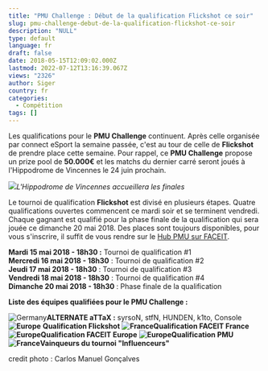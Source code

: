 ```yaml
---
title: "PMU Challenge : Début de la qualification Flickshot ce soir"
slug: pmu-challenge-debut-de-la-qualification-flickshot-ce-soir
description: "NULL"
type: default
language: fr
draft: false
date: 2018-05-15T12:09:02.000Z
lastmod: 2022-07-12T13:16:39.067Z
views: "2326"
author: Siger
country: fr
categories:
  - Compétition
tags: []
---
```

Les qualifications pour le **PMU Challenge** continuent. Après celle organisée par connect eSport la semaine passée, c'est au tour de celle de **Flickshot** de prendre place cette semaine. Pour rappel, ce **PMU Challenge** propose un prize pool de **50.000€** et les matchs du dernier carré seront joués à l'Hippodrome de Vincennes le 24 juin prochain.

![](/images/articles/5afac58cdb49d/images/0sqaODZM1BcPc4adz9vgjvBoNpQdqbnPWmB7mdRz.jpeg)_L'Hippodrome de Vincennes accueillera les finales_

Le tournoi de qualification **Flickshot** est divisé en plusieurs étapes. Quatre qualifications ouvertes commencent ce mardi soir et se terminent vendredi. Chaque gagnant est qualifié pour la phase finale de la qualification qui sera jouée ce dimanche 20 mai 2018\. Des places sont toujours disponibles, pour vous s'inscrire, il suffit de vous rendre sur le [Hub PMU sur FACEIT](https://www.faceit.com/en/organizers/dfb4d24c-04e5-4f82-8410-4102bc2edf07/PMU%20eSport).

**Mardi 15 mai 2018 - 18h30 :** Tournoi de qualification #1  
**Mercredi 16 mai 2018 - 18h30** : Tournoi de qualification #2   
**Jeudi 17 mai 2018 - 18h30** : Tournoi de qualification #3  
**Vendredi 18 mai 2018 - 18h30** : Tournoi de qualification #4  
**Dimanche 20 mai 2018 - 18h30** : Phase finale de la qualification

**Liste des équipes qualifiées pour le PMU Challenge :**

![Germany](/images/countries/de.svg)⁠**ALTERNATE aTTaX :** syrsoN, stfN, HUNDEN, k1to, Console  
**![Europe](/images/countries/eu.svg)** **⁠Qualification Flickshot** 
**![France](/images/countries/fr.svg)⁠Qualification FACEIT France** 
**![Europe](/images/countries/eu.svg)⁠Qualification FACEIT Europe** 
**![Europe](/images/countries/eu.svg)⁠Qualification PMU** 
**![France](/images/countries/fr.svg)⁠Vainqueurs du tournoi "Influenceurs"**

credit photo : Carlos Manuel Gonçalves
